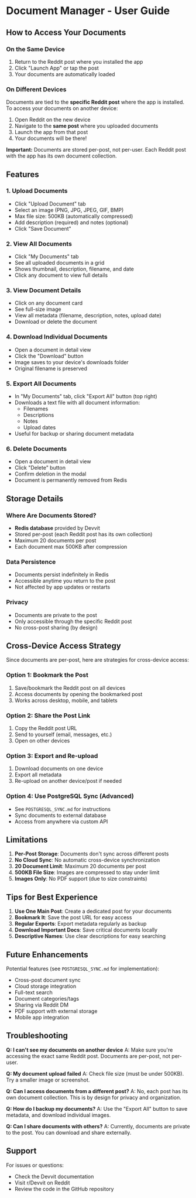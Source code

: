 # Document Manager - User Guide

## How to Access Your Documents

### On the Same Device
1. Return to the Reddit post where you installed the app
2. Click "Launch App" or tap the post
3. Your documents are automatically loaded

### On Different Devices
Documents are tied to the **specific Reddit post** where the app is installed. To access your documents on another device:

1. Open Reddit on the new device
2. Navigate to the **same post** where you uploaded documents
3. Launch the app from that post
4. Your documents will be there!

**Important:** Documents are stored per-post, not per-user. Each Reddit post with the app has its own document collection.

## Features

### 1. Upload Documents
- Click "Upload Document" tab
- Select an image (PNG, JPG, JPEG, GIF, BMP)
- Max file size: 500KB (automatically compressed)
- Add description (required) and notes (optional)
- Click "Save Document"

### 2. View All Documents
- Click "My Documents" tab
- See all uploaded documents in a grid
- Shows thumbnail, description, filename, and date
- Click any document to view full details

### 3. View Document Details
- Click on any document card
- See full-size image
- View all metadata (filename, description, notes, upload date)
- Download or delete the document

### 4. Download Individual Documents
- Open a document in detail view
- Click the "Download" button
- Image saves to your device's downloads folder
- Original filename is preserved

### 5. Export All Documents
- In "My Documents" tab, click "Export All" button (top right)
- Downloads a text file with all document information:
  - Filenames
  - Descriptions
  - Notes
  - Upload dates
- Useful for backup or sharing document metadata

### 6. Delete Documents
- Open a document in detail view
- Click "Delete" button
- Confirm deletion in the modal
- Document is permanently removed from Redis

## Storage Details

### Where Are Documents Stored?
- **Redis database** provided by Devvit
- Stored per-post (each Reddit post has its own collection)
- Maximum 20 documents per post
- Each document max 500KB after compression

### Data Persistence
- Documents persist indefinitely in Redis
- Accessible anytime you return to the post
- Not affected by app updates or restarts

### Privacy
- Documents are private to the post
- Only accessible through the specific Reddit post
- No cross-post sharing (by design)

## Cross-Device Access Strategy

Since documents are per-post, here are strategies for cross-device access:

### Option 1: Bookmark the Post
1. Save/bookmark the Reddit post on all devices
2. Access documents by opening the bookmarked post
3. Works across desktop, mobile, and tablets

### Option 2: Share the Post Link
1. Copy the Reddit post URL
2. Send to yourself (email, messages, etc.)
3. Open on other devices

### Option 3: Export and Re-upload
1. Download documents on one device
2. Export all metadata
3. Re-upload on another device/post if needed

### Option 4: Use PostgreSQL Sync (Advanced)
- See `POSTGRESQL_SYNC.md` for instructions
- Sync documents to external database
- Access from anywhere via custom API

## Limitations

1. **Per-Post Storage**: Documents don't sync across different posts
2. **No Cloud Sync**: No automatic cross-device synchronization
3. **20 Document Limit**: Maximum 20 documents per post
4. **500KB File Size**: Images are compressed to stay under limit
5. **Images Only**: No PDF support (due to size constraints)

## Tips for Best Experience

1. **Use One Main Post**: Create a dedicated post for your documents
2. **Bookmark It**: Save the post URL for easy access
3. **Regular Exports**: Export metadata regularly as backup
4. **Download Important Docs**: Save critical documents locally
5. **Descriptive Names**: Use clear descriptions for easy searching

## Future Enhancements

Potential features (see `POSTGRESQL_SYNC.md` for implementation):
- Cross-post document sync
- Cloud storage integration
- Full-text search
- Document categories/tags
- Sharing via Reddit DM
- PDF support with external storage
- Mobile app integration

## Troubleshooting

**Q: I can't see my documents on another device**
A: Make sure you're accessing the exact same Reddit post. Documents are per-post, not per-user.

**Q: My document upload failed**
A: Check file size (must be under 500KB). Try a smaller image or screenshot.

**Q: Can I access documents from a different post?**
A: No, each post has its own document collection. This is by design for privacy and organization.

**Q: How do I backup my documents?**
A: Use the "Export All" button to save metadata, and download individual images.

**Q: Can I share documents with others?**
A: Currently, documents are private to the post. You can download and share externally.

## Support

For issues or questions:
- Check the Devvit documentation
- Visit r/Devvit on Reddit
- Review the code in the GitHub repository
